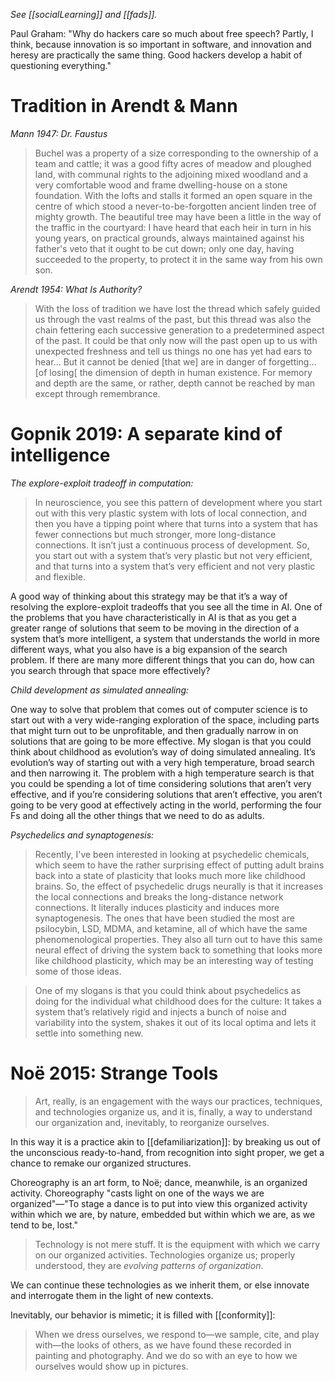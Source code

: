 _See [[socialLearning]] and [[fads]]._

Paul Graham: "Why do hackers care so much about free speech? Partly, I think, because innovation is so important in software, and innovation and heresy are practically the same thing. Good hackers develop a habit of questioning everything."

# Tradition in Arendt & Mann

*Mann 1947: Dr. Faustus*

> Buchel was a property of a size corresponding to the ownership of a team and cattle; it was a good fifty acres of meadow and ploughed land, with communal rights to the adjoining mixed woodland and a very comfortable wood and frame dwelling-house on a stone foundation. With the lofts and stalls it formed an open square in the centre of which stood a never-to-be-forgotten ancient linden tree of mighty growth. The beautiful tree may have been a little in the way of the traffic in the courtyard: I have heard that each heir in turn in his young years, on practical grounds, always maintained against his father's veto that it ought to be cut down; only one day, having succeeded to the property, to protect it in the same way from his own son.

*Arendt 1954: What Is Authority?*

> With the loss of tradition we have lost the thread which safely guided us through the vast realms of the past, but this thread was also the chain fettering each successive generation to a predetermined aspect of the past. It could be that only now will the past open up to us with unexpected freshness and tell us things no one has yet had ears to hear... But it cannot be denied [that we] are in danger of forgetting... [of losing[ the dimension of depth in human existence. For memory and depth are the same, or rather, depth cannot be reached by man except through remembrance.

# Gopnik 2019: A separate kind of intelligence

_The explore-exploit tradeoff in computation:_

> In neuroscience, you see this pattern of development where you start out with this very plastic system with lots of local connection, and then you have a tipping point where that turns into a system that has fewer connections but much stronger, more long-distance connections. It isn’t just a continuous process of development. So, you start out with a system that’s very plastic but not very efficient, and that turns into a system that’s very efficient and not very plastic and flexible.

A good way of thinking about this strategy may be that it’s a way of resolving the explore-exploit tradeoffs that you see all the time in AI. One of the problems that you have characteristically in AI is that as you get a greater range of solutions that seem to be moving in the direction of a system that’s more intelligent, a system that understands the world in more different ways, what you also have is a big expansion of the search problem. If there are many more different things that you can do, how can you search through that space more effectively?

_Child development as simulated annealing:_

One way to solve that problem that comes out of computer science is to start out with a very wide-ranging exploration of the space, including parts that might turn out to be unprofitable, and then gradually narrow in on solutions that are going to be more effective. My slogan is that you could think about childhood as evolution’s way of doing simulated annealing. It’s evolution’s way of starting out with a very high temperature, broad search and then narrowing it. The problem with a high temperature search is that you could be spending a lot of time considering solutions that aren’t very effective, and if you’re considering solutions that aren’t effective, you aren’t going to be very good at effectively acting in the world, performing the four Fs and doing all the other things that we need to do as adults.

_Psychedelics and synaptogenesis:_

> Recently, I've been interested in looking at psychedelic chemicals, which seem to have the rather surprising effect of putting adult brains back into a state of plasticity that looks much more like childhood brains. So, the effect of psychedelic drugs neurally is that it increases the local connections and breaks the long-distance network connections. It literally induces plasticity and induces more synaptogenesis. The ones that have been studied the most are psilocybin, LSD, MDMA, and ketamine, all of which have the same phenomenological properties. They also all turn out to have this same neural effect of driving the system back to something that looks more like childhood plasticity, which may be an interesting way of testing some of those ideas.

> One of my slogans is that you could think about psychedelics as doing for the individual what childhood does for the culture: It takes a system that’s relatively rigid and injects a bunch of noise and variability into the system, shakes it out of its local optima and lets it settle into something new. 

# Noë 2015: Strange Tools

> Art, really, is an engagement with the ways our practices, techniques, and technologies organize us, and it is, finally, a way to understand our organization and, inevitably, to reorganize ourselves.

In this way it is a practice akin to [[defamiliarization]]: by breaking us out of the unconscious ready-to-hand, from recognition into sight proper, we get a chance to remake our organized structures.

Choreography is an art form, to Noë; dance, meanwhile, is an organized activity. Choreography "casts light on one of the ways we are organized"—"To stage a dance is to put into view this organized activity within which we are, by nature, embedded but within which we are, as we tend to be, lost."

> Technology is not mere stuff. It is the equipment with which we carry on our organized activities. Technologies organize us; properly understood, they are _evolving patterns of organization_.

We can continue these technologies as we inherit them, or else innovate and interrogate them in the light of new contexts.

Inevitably, our behavior is mimetic; it is filled with [[conformity]]:

> When we dress ourselves, we respond to—we sample, cite, and play with—the looks of others, as we have found these recorded in painting and photography. And we do so with an eye to how we ourselves would show up in pictures.


